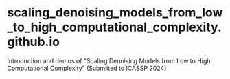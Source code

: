 # scaling_denoising_models_from_low_to_high_computational_complexity.github.io
Introduction and demos of "Scaling Denoising Models from Low to High Computational Complexity" (Submiited to ICASSP 2024)
